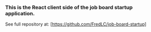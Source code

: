 ### This is the React client side of the job board startup application.

See full repository at: [https://github.com/FredLC/job-board-startup]
